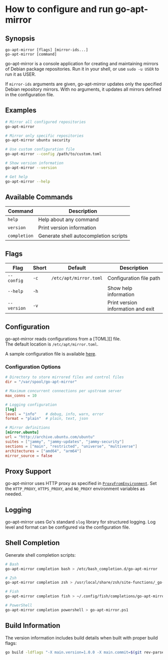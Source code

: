 How to configure and run go-apt-mirror
======================================

Synopsis
--------

```
go-apt-mirror [flags] [mirror-ids...]
go-apt-mirror [command]
```

go-apt-mirror is a console application for creating and maintaining mirrors of Debian package repositories.
Run it in your shell, or use `sudo -u USER` to run it as USER.

If `mirror-ids` arguments are given, go-apt-mirror updates only the specified
Debian repository mirrors. With no arguments, it updates all mirrors
defined in the configuration file.

Examples
--------

```bash
# Mirror all configured repositories
go-apt-mirror

# Mirror only specific repositories
go-apt-mirror ubuntu security

# Use custom configuration file
go-apt-mirror --config /path/to/custom.toml

# Show version information
go-apt-mirror --version

# Get help
go-apt-mirror --help
```

Available Commands
------------------

| Command      | Description                           |
| ------------ | ------------------------------------- |
| `help`       | Help about any command                |
| `version`    | Print version information             |
| `completion` | Generate shell autocompletion scripts |

Flags
-----

| Flag        | Short | Default                | Description                        |
| ----------- | ----- | ---------------------- | ---------------------------------- |
| `--config`  | `-c`  | `/etc/apt/mirror.toml` | Configuration file path            |
| `--help`    | `-h`  |                        | Show help information              |
| `--version` | `-v`  |                        | Print version information and exit |

Configuration
-------------

go-apt-mirror reads configurations from a [TOML][] file.  
The default location is `/etc/apt/mirror.toml`.

A sample configuration file is available [here](mirror.toml).

### Configuration Options

```toml
# Directory to store mirrored files and control files
dir = "/var/spool/go-apt-mirror"

# Maximum concurrent connections per upstream server
max_conns = 10

# Logging configuration
[log]
level = "info"    # debug, info, warn, error
format = "plain"  # plain, text, json

# Mirror definitions
[mirror.ubuntu]
url = "http://archive.ubuntu.com/ubuntu"
suites = ["jammy", "jammy-updates", "jammy-security"]
sections = ["main", "restricted", "universe", "multiverse"]
architectures = ["amd64", "arm64"]
mirror_source = false
```

Proxy Support
-------------

go-apt-mirror uses HTTP proxy as specified in [`ProxyFromEnvironment`](https://golang.org/pkg/net/http/#ProxyFromEnvironment).
Set the `HTTP_PROXY`, `HTTPS_PROXY`, and `NO_PROXY` environment variables as needed.

Logging
-------

go-apt-mirror uses Go's standard `slog` library for structured logging. Log level and format can be configured via the configuration file.

Shell Completion
---------------

Generate shell completion scripts:

```bash
# Bash
go-apt-mirror completion bash > /etc/bash_completion.d/go-apt-mirror

# Zsh
go-apt-mirror completion zsh > /usr/local/share/zsh/site-functions/_go-apt-mirror

# Fish
go-apt-mirror completion fish > ~/.config/fish/completions/go-apt-mirror.fish

# PowerShell
go-apt-mirror completion powershell > go-apt-mirror.ps1
```

Build Information
----------------

The version information includes build details when built with proper build flags:

```bash
go build -ldflags "-X main.version=1.0.0 -X main.commit=$(git rev-parse HEAD) -X main.buildDate=$(date -u +%Y-%m-%dT%H:%M:%SZ)" ./cmd/go-apt-mirror
```
